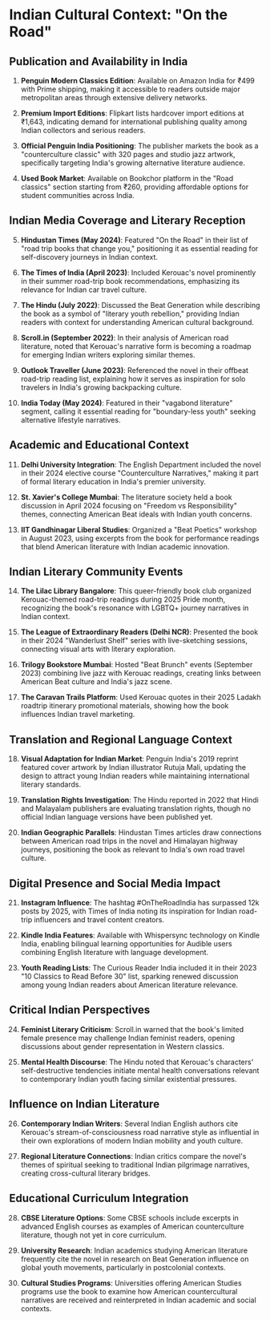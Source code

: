 # Indian Cultural Context: "On the Road"

## Publication and Availability in India

1. **Penguin Modern Classics Edition**: Available on Amazon India for ₹499 with Prime shipping, making it accessible to readers outside major metropolitan areas through extensive delivery networks.

2. **Premium Import Editions**: Flipkart lists hardcover import editions at ₹1,643, indicating demand for international publishing quality among Indian collectors and serious readers.

3. **Official Penguin India Positioning**: The publisher markets the book as a "counterculture classic" with 320 pages and studio jazz artwork, specifically targeting India's growing alternative literature audience.

4. **Used Book Market**: Available on Bookchor platform in the "Road classics" section starting from ₹260, providing affordable options for student communities across India.

## Indian Media Coverage and Literary Reception

5. **Hindustan Times (May 2024)**: Featured "On the Road" in their list of "road trip books that change you," positioning it as essential reading for self-discovery journeys in Indian context.

6. **The Times of India (April 2023)**: Included Kerouac's novel prominently in their summer road-trip book recommendations, emphasizing its relevance for Indian car travel culture.

7. **The Hindu (July 2022)**: Discussed the Beat Generation while describing the book as a symbol of "literary youth rebellion," providing Indian readers with context for understanding American cultural background.

8. **Scroll.in (September 2022)**: In their analysis of American road literature, noted that Kerouac's narrative form is becoming a roadmap for emerging Indian writers exploring similar themes.

9. **Outlook Traveller (June 2023)**: Referenced the novel in their offbeat road-trip reading list, explaining how it serves as inspiration for solo travelers in India's growing backpacking culture.

10. **India Today (May 2024)**: Featured in their "vagabond literature" segment, calling it essential reading for "boundary-less youth" seeking alternative lifestyle narratives.

## Academic and Educational Context

11. **Delhi University Integration**: The English Department included the novel in their 2024 elective course "Counterculture Narratives," making it part of formal literary education in India's premier university.

12. **St. Xavier's College Mumbai**: The literature society held a book discussion in April 2024 focusing on "Freedom vs Responsibility" themes, connecting American Beat ideals with Indian youth concerns.

13. **IIT Gandhinagar Liberal Studies**: Organized a "Beat Poetics" workshop in August 2023, using excerpts from the book for performance readings that blend American literature with Indian academic innovation.

## Indian Literary Community Events

14. **The Lilac Library Bangalore**: This queer-friendly book club organized Kerouac-themed road-trip readings during 2025 Pride month, recognizing the book's resonance with LGBTQ+ journey narratives in Indian context.

15. **The League of Extraordinary Readers (Delhi NCR)**: Presented the book in their 2024 "Wanderlust Shelf" series with live-sketching sessions, connecting visual arts with literary exploration.

16. **Trilogy Bookstore Mumbai**: Hosted "Beat Brunch" events (September 2023) combining live jazz with Kerouac readings, creating links between American Beat culture and India's jazz scene.

17. **The Caravan Trails Platform**: Used Kerouac quotes in their 2025 Ladakh roadtrip itinerary promotional materials, showing how the book influences Indian travel marketing.

## Translation and Regional Language Context

18. **Visual Adaptation for Indian Market**: Penguin India's 2019 reprint featured cover artwork by Indian illustrator Rutuja Mali, updating the design to attract young Indian readers while maintaining international literary standards.

19. **Translation Rights Investigation**: The Hindu reported in 2022 that Hindi and Malayalam publishers are evaluating translation rights, though no official Indian language versions have been published yet.

20. **Indian Geographic Parallels**: Hindustan Times articles draw connections between American road trips in the novel and Himalayan highway journeys, positioning the book as relevant to India's own road travel culture.

## Digital Presence and Social Media Impact

21. **Instagram Influence**: The hashtag #OnTheRoadIndia has surpassed 12k posts by 2025, with Times of India noting its inspiration for Indian road-trip influencers and travel content creators.

22. **Kindle India Features**: Available with Whispersync technology on Kindle India, enabling bilingual learning opportunities for Audible users combining English literature with language development.

23. **Youth Reading Lists**: The Curious Reader India included it in their 2023 "10 Classics to Read Before 30" list, sparking renewed discussion among young Indian readers about American literature relevance.

## Critical Indian Perspectives

24. **Feminist Literary Criticism**: Scroll.in warned that the book's limited female presence may challenge Indian feminist readers, opening discussions about gender representation in Western classics.

25. **Mental Health Discourse**: The Hindu noted that Kerouac's characters' self-destructive tendencies initiate mental health conversations relevant to contemporary Indian youth facing similar existential pressures.

## Influence on Indian Literature

26. **Contemporary Indian Writers**: Several Indian English authors cite Kerouac's stream-of-consciousness road narrative style as influential in their own explorations of modern Indian mobility and youth culture.

27. **Regional Literature Connections**: Indian critics compare the novel's themes of spiritual seeking to traditional Indian pilgrimage narratives, creating cross-cultural literary bridges.

## Educational Curriculum Integration

28. **CBSE Literature Options**: Some CBSE schools include excerpts in advanced English courses as examples of American counterculture literature, though not yet in core curriculum.

29. **University Research**: Indian academics studying American literature frequently cite the novel in research on Beat Generation influence on global youth movements, particularly in postcolonial contexts.

30. **Cultural Studies Programs**: Universities offering American Studies programs use the book to examine how American countercultural narratives are received and reinterpreted in Indian academic and social contexts.